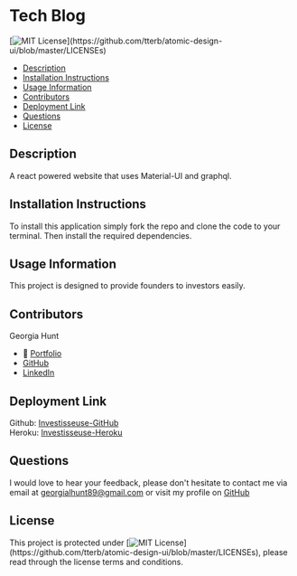# Tech Blog

[![MIT License](https://img.shields.io/apm/l/atomic-design-ui.svg?)](https://github.com/tterb/atomic-design-ui/blob/master/LICENSEs)

- [Description](#description)
- [Installation Instructions](#installation-instructions)
- [Usage Information](#usage-information)
- [Contributors](#contributors)
- [Deployment Link](#deployment-link)
- [Questions](#questions)
- [License](#license)

## Description

A react powered website that uses Material-UI and graphql.

## Installation Instructions

To install this application simply fork the repo and clone the code to your terminal. Then install the required dependencies.

## Usage Information

This project is designed to provide founders to investors easily.

## Contributors

Georgia Hunt

- 💼 [Portfolio](https://georgiahunt89.github.io/Georgia-Hunt-Portfolio/)<br>
- [GitHub](https://github.com/GeorgiaHunt89/)<br>
- [LinkedIn](https://www.linkedin.com/in/georgialhunt)

## Deployment Link

Github: [Investisseuse-GitHub](https://github.com/GeorgiaHunt89/Investisseuse-FE)<br>
Heroku: [Investisseuse-Heroku](https://gh-investisseuse.herokuapp.com/)

## Questions

I would love to hear your feedback, please don't hesitate to contact me via email at [georgialhunt89@gmail.com](mailto;georgialhunt89@gmail.com) or visit my profile on [GitHub](https://github.com/georgiahunt89)

## License

This project is protected under [![MIT License](https://img.shields.io/apm/l/atomic-design-ui.svg?)](https://github.com/tterb/atomic-design-ui/blob/master/LICENSEs), please read through the license terms and conditions.

